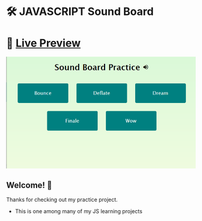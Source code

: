 # 🛠 JAVASCRIPT Sound Board 

# 🔗 [Live Preview](https://63161d1a1b29b104e3b25086--neon-starlight-bc72fc.netlify.app/)
![Design preview](./preview.png)

## Welcome! 👋

Thanks for checking out my practice project.

- This is one among many of my JS learning projects

